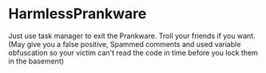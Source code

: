 # HarmlessPrankware
Just use task manager to exit the Prankware. Troll your friends if you want.
(May give you a false positive, Spammed comments and used variable obfuscation so your victim can't read the code in time before you lock them in the basement)
